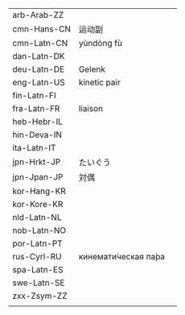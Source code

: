 | | | |
|-|-|-|
| arb-Arab-ZZ |  |  |
| cmn-Hans-CN | 运动副 |  |
| cmn-Latn-CN | yùndòng fù |  |
| dan-Latn-DK |  |  |
| deu-Latn-DE | Gelenk |  |
| eng-Latn-US | kinetic pair |  |
| fin-Latn-FI |  |  |
| fra-Latn-FR | liaison |  |
| heb-Hebr-IL |  |  |
| hin-Deva-IN |  |  |
| ita-Latn-IT |  |  |
| jpn-Hrkt-JP | たいぐう |  |
| jpn-Jpan-JP | 対偶 |  |
| kor-Hang-KR |  |  |
| kor-Kore-KR |  |  |
| nld-Latn-NL |  |  |
| nob-Latn-NO |  |  |
| por-Latn-PT |  |  |
| rus-Cyrl-RU | кинемати́ческая па́ра |  |
| spa-Latn-ES |  |  |
| swe-Latn-SE |  |  |
| zxx-Zsym-ZZ |  |  |
|  |  |  |
